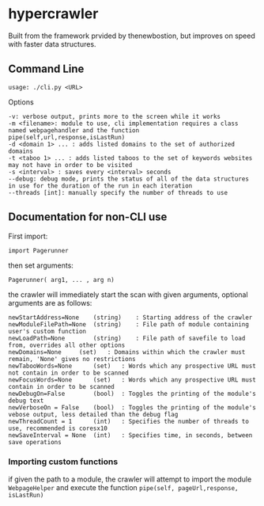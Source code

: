 # hypercrawler

Built from the framework prvided by thenewbostion, but improves on speed with faster data structures.
	
## Command Line
	usage: ./cli.py <URL>

Options

	-v: verbose output, prints more to the screen while it works
	-m <filename>: module to use, cli implementation requires a class named webpagehandler and the function pipe(self,url,response,isLastRun)	
	-d <domain 1> ... : adds listed domains to the set of authorized domains
	-t <taboo 1> ... : adds listed taboos to the set of keywords websites may not have in order to be visited
	-s <interval> : saves every <interval> seconds
	--debug: debug mode, prints the status of all of the data structures in use for the duration of the run in each iteration
	--threads [int]: manually specify the number of threads to use

## Documentation for non-CLI use

First import:

	import Pagerunner

then set arguments:

	Pagerunner( arg1, ... , arg n)

the crawler will immediately start the scan with given arguments, optional arguments are as follows:
	
	newStartAddress=None	(string)	: Starting address of the crawler
	newModuleFilePath=None	(string)	: File path of module containing user's custom function
	newLoadPath=None		(string)	: File path of savefile to load from, overrides all other options 
	newDomains=None		(set) 	: Domains within which the crawler must remain, 'None' gives no restrictions
	newTabooWords=None		(set)	: Words which any prospective URL must not contain in order to be scanned
	newFocusWords=None		(set)	: Words which any prospective URL must contain in order to be scanned
	newDebugOn=False		(bool)	: Toggles the printing of the module's debug text
	newVerboseOn = False	(bool)	: Toggles the printing of the module's vebose output, less detailed than the debug flag
	newThreadCount = 1		(int)	: Specifies the number of threads to use, recommended is coresx10 
	newSaveInterval = None	(int)	: Specifies time, in seconds, between save operations


### Importing custom functions

if given the path to a module, the crawler will attempt to import the module `WebpageHelper` and execute the function `pipe(self, pageUrl,response, isLastRun)`
